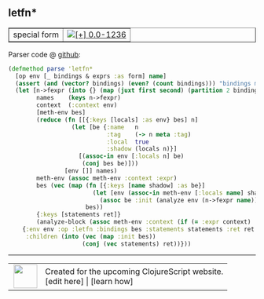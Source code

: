 ## letfn\*



 <table border="1">
<tr>
<td>special form</td>
<td><a href="https://github.com/cljsinfo/cljs-api-docs/tree/0.0-1236"><img valign="middle" alt="[+] 0.0-1236" title="Added in 0.0-1236" src="https://img.shields.io/badge/+-0.0--1236-lightgrey.svg"></a> </td>
</tr>
</table>









Parser code @ [github](https://github.com/clojure/clojurescript/blob/r1552/src/clj/cljs/analyzer.clj#L430-L454):

```clj
(defmethod parse 'letfn*
  [op env [_ bindings & exprs :as form] name]
  (assert (and (vector? bindings) (even? (count bindings))) "bindings must be vector of even number of elements")
  (let [n->fexpr (into {} (map (juxt first second) (partition 2 bindings)))
        names    (keys n->fexpr)
        context  (:context env)
        [meth-env bes]
        (reduce (fn [[{:keys [locals] :as env} bes] n]
                  (let [be {:name   n
                            :tag    (-> n meta :tag)
                            :local  true
                            :shadow (locals n)}]
                    [(assoc-in env [:locals n] be)
                     (conj bes be)]))
                [env []] names)
        meth-env (assoc meth-env :context :expr)
        bes (vec (map (fn [{:keys [name shadow] :as be}]
                        (let [env (assoc-in meth-env [:locals name] shadow)]
                          (assoc be :init (analyze env (n->fexpr name)))))
                      bes))
        {:keys [statements ret]}
        (analyze-block (assoc meth-env :context (if (= :expr context) :return context)) exprs)]
    {:env env :op :letfn :bindings bes :statements statements :ret ret :form form
     :children (into (vec (map :init bes))
                     (conj (vec statements) ret))}))
```

<!--
Repo - tag - source tree - lines:

 <pre>
clojurescript @ r1552
└── src
    └── clj
        └── cljs
            └── <ins>[analyzer.clj:430-454](https://github.com/clojure/clojurescript/blob/r1552/src/clj/cljs/analyzer.clj#L430-L454)</ins>
</pre>

-->

---




 <table>
<tr><td>
<img valign="middle" align="right" width="48px" src="http://i.imgur.com/Hi20huC.png">
</td><td>
Created for the upcoming ClojureScript website.<br>
[edit here] | [learn how]
</td></tr></table>

[edit here]:https://github.com/cljsinfo/cljs-api-docs/blob/master/cljsdoc/special_letfnSTAR.cljsdoc
[learn how]:https://github.com/cljsinfo/cljs-api-docs/wiki/cljsdoc-files

<!--

This information was too distracting to show to readers, but I'll leave it
commented here since it is helpful to:

- pretty-print the data used to generate this document
- and show how to retrieve that data



The API data for this symbol:

```clj
{:ns "special",
 :name "letfn*",
 :type "special form",
 :source {:code "(defmethod parse 'letfn*\n  [op env [_ bindings & exprs :as form] name]\n  (assert (and (vector? bindings) (even? (count bindings))) \"bindings must be vector of even number of elements\")\n  (let [n->fexpr (into {} (map (juxt first second) (partition 2 bindings)))\n        names    (keys n->fexpr)\n        context  (:context env)\n        [meth-env bes]\n        (reduce (fn [[{:keys [locals] :as env} bes] n]\n                  (let [be {:name   n\n                            :tag    (-> n meta :tag)\n                            :local  true\n                            :shadow (locals n)}]\n                    [(assoc-in env [:locals n] be)\n                     (conj bes be)]))\n                [env []] names)\n        meth-env (assoc meth-env :context :expr)\n        bes (vec (map (fn [{:keys [name shadow] :as be}]\n                        (let [env (assoc-in meth-env [:locals name] shadow)]\n                          (assoc be :init (analyze env (n->fexpr name)))))\n                      bes))\n        {:keys [statements ret]}\n        (analyze-block (assoc meth-env :context (if (= :expr context) :return context)) exprs)]\n    {:env env :op :letfn :bindings bes :statements statements :ret ret :form form\n     :children (into (vec (map :init bes))\n                     (conj (vec statements) ret))}))",
          :title "Parser code",
          :repo "clojurescript",
          :tag "r1552",
          :filename "src/clj/cljs/analyzer.clj",
          :lines [430 454]},
 :full-name "special/letfn*",
 :full-name-encode "special_letfnSTAR",
 :history [["+" "0.0-1236"]]}

```

Retrieve the API data for this symbol:

```clj
;; from Clojure REPL
(require '[clojure.edn :as edn])
(-> (slurp "https://raw.githubusercontent.com/cljsinfo/cljs-api-docs/catalog/cljs-api.edn")
    (edn/read-string)
    (get-in [:symbols "special/letfn*"]))
```

-->
